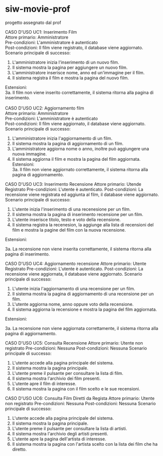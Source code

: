 # siw-movie-prof
progetto assegnato dal prof

CASO D'USO UC1: Inserimento Film<br>
Attore primario: Amministratore<br>
Pre-condizioni: L'amministratore è autenticato<br>
Post-condizioni: Il film viene registrato, il database viene aggiornato.<br>
Scenario principale di successo:
1. L'amministratore inizia l'inserimento di un nuovo film.
2. Il sistema mostra la pagina per aggiungere un nuovo film.
3. L'amministratore inserisce nome, anno ed un'immagine per il film.
4. Il sistema registra il film e mostra la pagina del nuovo film.<br>

Estensioni:<br>
3a. Il film non viene inserito correttamente, il sistema ritorna alla pagina di inserimento.
<br>
<br>
CASO D'USO UC2: Aggiornamento film<br>
Attore primario: Amministratore<br>
Pre-condizioni: L'amministratore è autenticato<br>
Post-condizioni: Il film viene aggiornato, il database viene aggiornato.<br>
Scenario principale di successo:
1. L'amministratore inizia l'aggiornamento di un film.
2. Il sistema mostra la pagina di aggiornamento di un film.
3. L'amministratore aggiorna nome o anno, inoltre può aggiungere una nuova immagine.
4. Il sistema aggiorna il film e mostra la pagina del film aggiornata.<br>
Estensioni:<br>
3a. Il film non viene aggiornato correttamente, il sistema ritorna alla pagina di aggiornamento.





CASO D'USO UC3: Inserimento Recensione
Attore primario: Utende Registrato
Pre-condizioni: L'utente è autenticato.
Post-condizioni: La recensione viene registrata ed aggiunta al film, il database viene aggiornato.
Scenario principale di successo:
1. L'utente inizia l'inserimento di una recenesione per un film.
2. Il sistema mostra la pagina di inserimento recensione per un film.
3. L'utente inserisce titolo, testo e voto della recensione.
4. Il sistema registra la recenesion, la aggiunge alla lista di recensioni del film e mostra la pagine del film con la nuova recensione.
   
Estensioni:

3a. La recensione non viene inserita correttamente, il sistema ritorna alla pagina di inserimento.



CASO D'USO UC4: Aggiornamento recensione
Attore primario: Utente Registrato
Pre-condizioni: L'utente è autenticato.
Post-condizioni: La recensione viene aggiornata, il database viene aggiornato.
Scenario principale di successo:
1. L'utente inizia l'aggiornamento di una recensione per un film.
2. Il sistema mostra la pagina di aggiornamento di una recensione per un film.
3. L'utente aggiorna nome, anno oppure voto della recensione.
4. Il sistema aggiorna la recensione e mostra la pagina del film aggiornata.
   
Estensioni:

3a. La recensione non viene aggiornata correttamente, il sistema ritorna alla pagina di aggiornamento.



CASO D'USO UC5: Consulta Recensione
Attore primario: Utente non registrato
Pre-condizioni: Nessuna
Post-condizioni: Nessuna
Scenario principale di successo:
1. L'utente accede alla pagina principale del sistema.
2. Il sistema mostra la pagina principale.
3. L'utente preme il pulsante per consultare la lista di film.
4. Il sistema mostra l'archivio dei film presenti.
5. L'utente apre il film di interesse.
6. Il sistema mostra la pagina con il film scelto e le sue recensioni.

CASO D'USO UC6: Consulta Film Diretti da Regista
Attore primario: Utente non registrato
Pre-condizioni: Nessuna
Post-condizioni: Nessuna
Scenario principale di successo:
1. L'utente accede alla pagina principale del sistema.
2. Il sistema mostra la pagina principale.
3. L'utente preme il pulsante per consultare la lista di artisti.
4. Il sistema mostra l'archivio degli artisti presenti.
5. L'utente apre la pagina dell'artista di interesse.
6. Il sistema mostra la pagina con l'artista scelto con la lista dei film che ha diretto.
